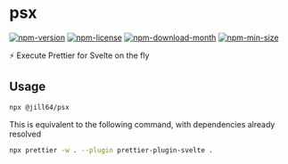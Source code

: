 <!----- BEGIN GHOST DOCS HEADER ----->

# psx

[![npm-version](https://img.shields.io/npm/v/@jill64/psx)](https://npmjs.com/package/@jill64/psx) [![npm-license](https://img.shields.io/npm/l/@jill64/psx)](https://npmjs.com/package/@jill64/psx) [![npm-download-month](https://img.shields.io/npm/dm/@jill64/psx)](https://npmjs.com/package/@jill64/psx) [![npm-min-size](https://img.shields.io/bundlephobia/min/@jill64/psx)](https://npmjs.com/package/@jill64/psx)

⚡️ Execute Prettier for Svelte on the fly

<!----- END GHOST DOCS HEADER ----->

## Usage

```sh
npx @jill64/psx
```

This is equivalent to the following command, with dependencies already resolved

```sh
npx prettier -w . --plugin prettier-plugin-svelte .
```
